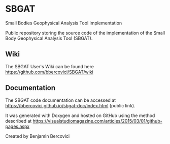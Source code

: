 # SBGAT
Small Bodies Geophysical Analysis Tool implementation

Public repository storing the source code of the implementation of the Small Body Geophysical Analysis Tool (SBGAT). 

## Wiki
The SBGAT User's Wiki can be found here https://github.com/bbercovici/SBGAT/wiki

## Documentation
The SBGAT code documentation can be accessed at https://bbercovici.github.io/sbgat-doc/index.html (public link). 

It was generated with Doxygen and hosted on GitHub using the method described at https://visualstudiomagazine.com/articles/2015/03/01/github-pages.aspx

Created by Benjamin Bercovici
